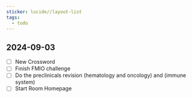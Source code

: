 ```yaml
---
sticker: lucide//layout-list
tags:
  - todo
---
```

## 2024-09-03
- [ ] New Crossword
- [ ] Finish FMIO challenge
- [ ] Do the preclinicals revision (hematology and oncology) and (immune system)
- [ ] Start Room Homepage
